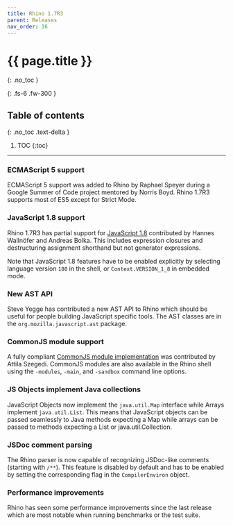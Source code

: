 ```yaml
---
title: Rhino 1.7R3
parent: Releases
nav_order: 16
---
```


# {{ page.title }}
{: .no_toc }

{: .fs-6 .fw-300 }

## Table of contents
{: .no_toc .text-delta }

1. TOC
{:toc}

---
### ECMAScript 5 support

ECMAScript 5 support was added to Rhino by Raphael Speyer during a Google Summer of Code project mentored by Norris Boyd. Rhino 1.7R3 supports most of ES5 except for Strict Mode.

### JavaScript 1.8 support

Rhino 1.7R3 has partial support for [JavaScript 1.8](https://web.archive.org/web/20210502042346mp_/https://developer.mozilla.org/en-US/docs/Web/JavaScript/New_in_JavaScript/1.8) contributed by Hannes Wallnöfer and Andreas Bolka. This includes expression closures and destructuring assignment shorthand but not generator expressions.

Note that JavaScript 1.8 features have to be enabled explicitly by selecting language version `180` in the shell, or `Context.VERSION_1_8` in embedded mode.

### New AST API

Steve Yegge has contributed a new AST API to Rhino which should be useful for people building JavaScript specific tools. The AST classes are in the `org.mozilla.javascript.ast` package.

### CommonJS module support

A fully compliant [CommonJS module implementation](http://wiki.commonjs.org/wiki/Modules/1.1.1) was contributed by Attila Szegedi. CommonJS modules are also available in the Rhino shell using the `-modules`, `-main`, and `-sandbox` command line options.

### JS Objects implement Java collections

JavaScript Objects now implement the `java.util.Map` interface while Arrays implement `java.util.List`. This means that JavaScript objects can be passed seamlessly to Java methods expecting a Map while arrays can be passed to methods expecting a List or java.util.Collection.

### JSDoc comment parsing

The Rhino parser is now capable of recognizing JSDoc-like comments (starting with `/**`). This feature is disabled by default and has to be enabled by setting the corresponding flag in the `CompilerEnviron` object.

### Performance improvements

Rhino has seen some performance improvements since the last release which are most notable when running benchmarks or the test suite.